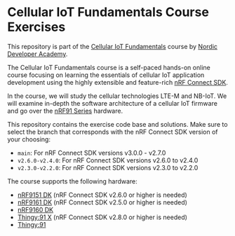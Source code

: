 # Cellular IoT Fundamentals Course Exercises
This repository is part of the [Cellular IoT Fundamentals](https://academy.nordicsemi.com/courses/cellular-iot-fundamentals/) course by [Nordic Developer Academy](https://academy.nordicsemi.com).

The Cellular IoT Fundamentals course is a self-paced hands-on online course focusing on learning the essentials of cellular IoT application development using the highly extensible and feature-rich [nRF Connect SDK](https://www.nordicsemi.com/Products/Development-software/nrf-connect-sdk). 

In the  course, we will study the cellular technologies LTE-M and NB-IoT. We will examine in-depth the software architecture of a cellular IoT firmware and go over the [nRF91 Series](https://www.nordicsemi.com/Products/Wireless/Low-power-cellular-IoT/Products?lang=en#infotabs) hardware.  

This repository contains the exercise code base and solutions. Make sure to select the branch that corresponds with the nRF Connect SDK version of your choosing:

 - <code>main</code>: For nRF Connect SDK versions v3.0.0 - v2.7.0
 - <code>v2.6.0-v2.4.0</code>: For nRF Connect SDK versions v2.6.0 to v2.4.0
 - <code>v2.3.0-v2.2.0</code>: For nRF Connect SDK versions v2.3.0 to v2.2.0
 
 


The course supports the following hardware:
 - [nRF9151 DK](https://www.nordicsemi.com/Products/Development-hardware/nRF9151-DK) (nRF Connect SDK v2.6.0 or higher is needed)
 - [nRF9161 DK](https://www.nordicsemi.com/Products/Development-hardware/nRF9161-DK) (nRF Connect SDK v2.5.0 or higher is needed)
 - [nRF9160 DK](https://www.nordicsemi.com/Products/Development-hardware/nRF9160-DK)
 - [Thingy:91 X](https://www.nordicsemi.com/Products/Development-hardware/Nordic-Thingy-91-X) (nRF Connect SDK v2.8.0 or higher is needed)
 - [Thingy:91](https://www.nordicsemi.com/Products/Development-hardware/Nordic-Thingy-91)
